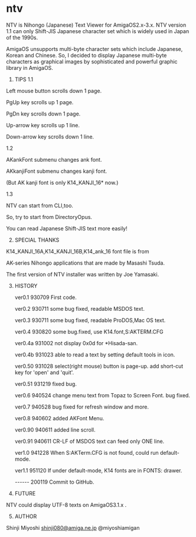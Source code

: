 # ntv
NTV is Nihongo (Japanese) Text Viewer for AmigaOS2.x-3.x.
NTV version 1.1 can only Shift-JIS Japanese character set which is widely used in Japan of the 1990s.

AmigaOS unsupports multi-byte character sets which include Japanese, Korean and Chinese.
So, I decided to display Japanese multi-byte characters as graphical images by sophisticated and powerful graphic library in AmigaOS.


1. TIPS
1.1 <SCROLL>

Left mouse button scrolls down 1 page.

PgUp       key scrolls up   1 page.

PgDn       key scrolls down 1 page.

Up-arrow   key scrolls up   1 line.

Down-arrow key scrolls down 1 line.


1.2 <AKFontMenu>

AKankFont submenu changes ank font.

AKkanjiFont submenu changes kanji font.

(But AK kanji font is only K14_KANJI_16* now.)


1.3 <more>

NTV can start from CLI,too.

So, try to start from DirectoryOpus.

You can read Japanese Shift-JIS text more easily!



2. SPECIAL THANKS

<AKFONT>

K14_KANJI_16A,K14_KANJI_16B,K14_ank_16 font file is from 

AK-series Nihongo applications that are made by Masashi Tsuda.


<INSTALLER>

The first version of NTV installer was written by Joe Yamasaki.



3. HISTORY

   ver0.1   930709 First code.
   
   ver0.2   930711 some bug fixed, readable MSDOS text.
   
   ver0.3   930711 some bug fixed, readable ProDOS,Mac OS text.
   
   ver0.4   930820 some bug.fixed, use K14.font,S:AKTERM.CFG              
   
   ver0.4a  931002 not display 0x0d for *Hisada-san.
   
   ver0.4b  931023 able to read a text by setting default tools in icon.
   
   ver0.50  931028 select(right mouse) button is page-up. add short-cut key for 'open' and 'quit'. 
   
   ver0.51  931219 fixed bug.
   
   ver0.6   940524 change menu text from Topaz to Screen Font. bug fixed. 
   
   ver0.7   940528 bug fixed for refresh window and more.
   
   ver0.8   940602 added AKFont Menu.
   
   ver0.90  940611 added line scroll.
   
   ver0.91  940611 CR-LF of MSDOS text can feed only ONE line.   
   
   ver1.0   941228 When S:AKTerm.CFG is not found, could run default-mode.
   
   ver1.1   951120 If under default-mode, K14 fonts are in FONTS: drawer.
   
   ------   200119 Commit to GitHub.


4. FUTURE

NTV could display UTF-8 texts on AmigaOS3.1.x .


5. AUTHOR

Shinji Miyoshi  shinji080@amiga.ne.jp  @miyoshiamigan
